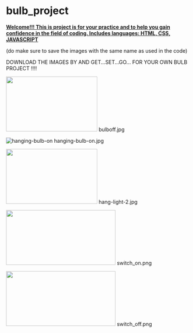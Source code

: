 # bulb_project
<b> <u> Welcome!!! This is project is for your practice and to help you gain confidence in the field of coding. Includes languages: HTML, CSS, JAVASCRIPT </u> </b>

(do make sure to save the images with the same name as used in the code)

DOWNLOAD THE IMAGES BY AND GET...SET...GO... FOR YOUR OWN BULB PROJECT !!!! 

<img src="https://user-images.githubusercontent.com/81761003/114665657-712a3480-9ce4-11eb-8da1-14d48e2dddd5.jpg" width="250" height="150"> bulboff.jpg

![hanging-bulb-on](https://user-images.githubusercontent.com/81761003/114665873-b189b280-9ce4-11eb-8f49-d47c3721c978.jpg) hanging-bulb-on.jpg

<img src="https://user-images.githubusercontent.com/81761003/114666822-dc283b00-9ce5-11eb-9a0e-3384dbc0a212.jpg" width="250" height="150"> hang-light-2.jpg

<img src="https://user-images.githubusercontent.com/81761003/114667073-2c9f9880-9ce6-11eb-90b4-0e8a829c4e3e.png" width="300" height="150"> switch_on.png

<img src="https://user-images.githubusercontent.com/81761003/114667200-55279280-9ce6-11eb-9654-686c11f1a5dc.png" width="300" height="150"> switch_off.png
